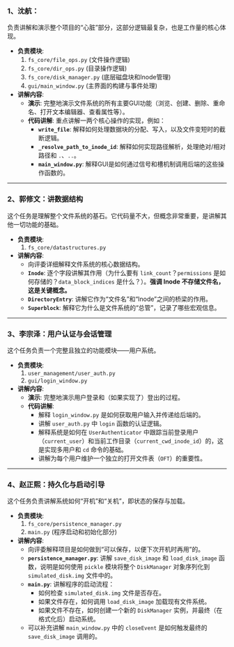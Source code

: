 ### 1、沈航：

负责讲解和演示整个项目的“心脏”部分，这部分逻辑最复杂，也是工作量的核心体现。

* **负责模块**:
    1.  `fs_core/file_ops.py` (文件操作逻辑)
    2.  `fs_core/dir_ops.py` (目录操作逻辑)
    3.  `fs_core/disk_manager.py` (底层磁盘块和Inode管理)
    4.  `gui/main_window.py` (主界面的构建与事件处理)
* **讲解内容**:
    * **演示**: 完整地演示文件系统的所有主要GUI功能（浏览、创建、删除、重命名、打开文本编辑器、查看属性等）。
    * **代码讲解**: 重点讲解一两个核心操作的实现，例如：
        * **`write_file`**: 解释如何处理数据块的分配、写入，以及文件变短时的截断逻辑。
        * **`_resolve_path_to_inode_id`**: 解释如何实现路径解析，处理绝对/相对路径和 `.`、`..`。
        * **`main_window.py`**: 解释GUI是如何通过信号和槽机制调用后端的这些操作函数的。

---

### 2、郭修文：讲数据结构

这个任务是理解整个文件系统的基石。它代码量不大，但概念非常重要，是讲解其他一切功能的基础。

* **负责模块**:
    1.  `fs_core/datastructures.py`
* **讲解内容**:
    * 向评委详细解释文件系统的核心数据结构。
    * **`Inode`**: 逐个字段讲解其作用（为什么要有 `link_count`？`permissions` 是如何存储的？`data_block_indices` 是什么？）。**强调 Inode 不存储文件名，这是关键概念。**
    * **`DirectoryEntry`**: 讲解它作为“文件名”和“Inode”之间的桥梁的作用。
    * **`Superblock`**: 解释它为什么是文件系统的“总管”，记录了哪些宏观信息。

---

### 3、李宗泽：用户认证与会话管理

这个任务负责一个完整且独立的功能模块——用户系统。

* **负责模块**:
    1.  `user_management/user_auth.py`
    2.  `gui/login_window.py`
* **讲解内容**:
    * **演示**: 完整地演示用户登录和（如果实现了）登出的过程。
    * **代码讲解**:
        * 解释 `login_window.py` 是如何获取用户输入并传递给后端的。
        * 讲解 `user_auth.py` 中 `login` 函数的认证逻辑。
        * 解释系统是如何在 `UserAuthenticator` 中跟踪当前登录用户（`current_user`）和当前工作目录（`current_cwd_inode_id`）的，这是实现多用户和 `cd` 命令的基础。
        * 讲解为每个用户维护一个独立的打开文件表（`OFT`）的重要性。

---

### 4、赵正熙：持久化与启动引导

这个任务负责讲解系统如何“开机”和“关机”，即状态的保存与加载。

* **负责模块**:
    1.  `fs_core/persistence_manager.py`
    2.  `main.py` (程序启动和初始化部分)
* **讲解内容**:
    * 向评委解释项目是如何做到“可以保存，以便下次开机时再用”的。
    * **`persistence_manager.py`**: 讲解 `save_disk_image` 和 `load_disk_image` 函数，说明是如何使用 `pickle` 模块将整个 `DiskManager` 对象序列化到 `simulated_disk.img` 文件中的。
    * **`main.py`**: 讲解程序的启动流程：
        * 如何检查 `simulated_disk.img` 文件是否存在。
        * 如果文件存在，如何调用 `load_disk_image` 加载现有文件系统。
        * 如果文件不存在，如何创建一个新的 `DiskManager` 实例，并最终（在格式化后）启动系统。
    * 可以补充讲解 `main_window.py` 中的 `closeEvent` 是如何触发最终的 `save_disk_image` 调用的。
